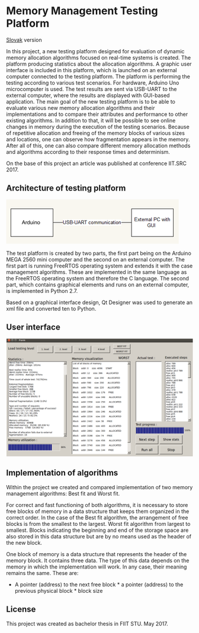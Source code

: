 # Memory Management Testing Platform

[Slovak](README.sk.md) version

In this project, a new testing platform designed for evaluation of dynamic memory allocation algorithms focused on real-time systems is created. The platform producing statistics about the allocation algorithms. A graphic user interface is included in this platform, which is launched on an external computer connected to the testing platform. The platform is performing the testing according to various test scenarios. For hardware, Arduino Uno microcomputer is used. The test results are sent via USB-UART to the external computer, where the results are displayed with GUI-based application. The main goal of the new testing platform is to be able to evaluate various new memory allocation algorithms and their implementations and to compare their attributes and performance to other existing algorithms. In addition to that, it will be possible to see online changes in memory during the execution of the testing scenarios. Because of repetitive allocation and freeing of the memory blocks of various sizes and locations, one can observe how fragmentation appears in the memory. After all of this, one can also compare different memory allocation methods and algorithms according to their response times and determinism.

On the base of this project an article was published at conference IIT.SRC 2017.

## Architecture of testing platform

![Alt text](img/architecture.png?raw=true "Architecture of testing platform")

The test platform is created by two parts, the first part being on the Arduino MEGA 2560 mini computer and the second on an external computer. The first part is running FreeRTOS operating system and extends it with the case management algorithms. These are implemented in the same language as the FreeRTOS operating system and therefore the C language. The second part, which contains graphical elements and runs on an external computer, is implemented in Python 2.7.

Based on a graphical interface design, Qt Designer was used to generate an xml file and converted ten to Python.

## User interface

![Alt text](img/gui.png?raw=true "Gui")

## Implementation of algorithms
Within the project we created and compared implementation of two memory management algorithms: Best fit and Worst fit.

For correct and fast functioning of both algorithms, it is necessary to store free blocks of memory in a data structure that keeps them organized in the correct order. In the case of the Best fit algorithm, the arrangement of free blocks is from the smallest to the largest. Worst fit algorithm from largest to smallest. Blocks indicating the beginning and end of the storage space are also stored in this data structure but are by no means used as the header of the new block.

One block of memory is a data structure that represents the header of the memory block. It contains three data. The type of this data depends on the memory in which the implementation will work. In any case, their meaning remains the same. These are:
* A pointer (address) to the next free block
* a pointer (address) to the previous physical block
* block size


## License
This project was created as bachelor thesis in FIIT STU. May 2017.

